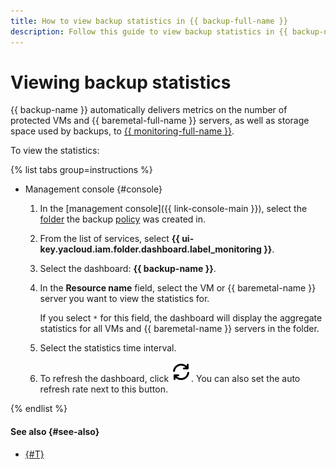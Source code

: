 ```yaml
---
title: How to view backup statistics in {{ backup-full-name }}
description: Follow this guide to view backup statistics in {{ backup-name }}.
---
```


# Viewing backup statistics


{{ backup-name }} automatically delivers metrics on the number of protected VMs and {{ baremetal-full-name }} servers, as well as storage space used by backups, to [{{ monitoring-full-name }}](../../monitoring/).

To view the statistics:

{% list tabs group=instructions %}

- Management console {#console}

  1. In the [management console]({{ link-console-main }}), select the [folder](../../resource-manager/concepts/resources-hierarchy.md#folder) the backup [policy](../concepts/policy.md) was created in.
  1. From the list of services, select **{{ ui-key.yacloud.iam.folder.dashboard.label_monitoring }}**.
  1. Select the dashboard: **{{ backup-name }}**.
  1. In the **Resource name** field, select the VM or {{ baremetal-name }} server you want to view the statistics for.

     If you select `*` for this field, the dashboard will display the aggregate statistics for all VMs and {{ baremetal-name }} servers in the folder.

  1. Select the statistics time interval.
  1. To refresh the dashboard, click ![](../../_assets/console-icons/arrows-rotate-right.svg). You can also set the auto refresh rate next to this button.

{% endlist %}

#### See also {#see-also}

* [{#T}](../metrics.md)
